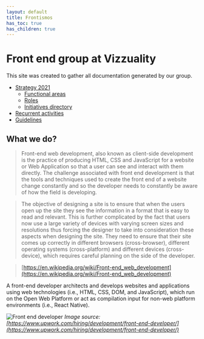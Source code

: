 ```yaml
---
layout: default
title: Frontismos
has_toc: true
has_children: true
---
```


# Front end group at Vizzuality

This site was created to gather all documentation generated by our group.

* [Strategy 2021](/devismos/docs/frontismos/strategy-2021/index/)
  * [Functional areas](/devismos/docs/frontismos/strategy-2021/funtional-areas/index/)
  * [Roles](/devismos/docs/frontismos/strategy-2021/roles/index)
  * [Initiatives directory](/devismos/docs/frontismos/strategy-2021/initiatives-directory/index)
* [Recurrent activities](/devismos/docs/frontismos/recurrent-activities/index)
* [Guidelines](/devismos/docs/guidelines/index)

## What we do?

> Front-end web development, also known as client-side development is the practice of producing HTML, CSS and JavaScript for a website or Web Application so that a user can see and interact with them directly. The challenge associated with front end development is that the tools and techniques used to create the front end of a website change constantly and so the developer needs to constantly be aware of how the field is developing.

> The objective of designing a site is to ensure that when the users open up the site they see the information in a format that is easy to read and relevant. This is further complicated by the fact that users now use a large variety of devices with varying screen sizes and resolutions thus forcing the designer to take into consideration these aspects when designing the site. They need to ensure that their site comes up correctly in different browsers (cross-browser), different operating systems (cross-platform) and different devices (cross-device), which requires careful planning on the side of the developer.

> [https://en.wikipedia.org/wiki/Front-end_web_development](https://en.wikipedia.org/wiki/Front-end_web_development)

A front-end developer architects and develops websites and applications using web technologies (i.e., HTML, CSS, DOM, and JavaScript), which run on the Open Web Platform or act as compilation input for non-web platform environments (i.e., React Native).

![Front end developer](https://frontendmasters.com/books/front-end-handbook/2018/images/what-is-front-end-dev.png)
_Image source: [https://www.upwork.com/hiring/development/front-end-developer/](https://www.upwork.com/hiring/development/front-end-developer/)_
